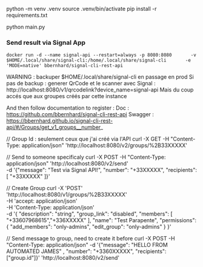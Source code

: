python -m venv .venv
source .venv/bin/activate
pip install -r requirements.txt 

python main.py

### Send result via Signal App

`docker run -d --name signal-api --restart=always -p 8080:8080       -v $HOME/.local/share/signal-cli:/home/.local/share/signal-cli       -e 'MODE=native' bbernhard/signal-cli-rest-api`

WARNING : backuper $HOME/.local/share/signal-cli en passage en prod
Si pas de backup : generer QrCode et le scanner avec Signal : http://localhost:8080/v1/qrcodelink?device_name=signal-api 
Mais du coup accés que aux groupes créés par cette instance

And then follow documentation to register : 
Doc : https://github.com/bbernhard/signal-cli-rest-api
Swagger : https://bbernhard.github.io/signal-cli-rest-api/#/Groups/get_v1_groups__number_

// Group Id : seulement ceux que j'ai créé via l'API
curl -X GET -H "Content-Type: application/json" 'http://localhost:8080/v2/groups/%2B33XXXXX' 

// Send to someone specificaly
curl -X POST -H "Content-Type: application/json" 'http://localhost:8080/v2/send' \
     -d '{"message": "Test via Signal API!", "number": "+33XXXXX", "recipients": [ "+33XXXXX" ]}' 

// Create Group
curl -X 'POST' \
  'http://localhost:8080/v1/groups/%2B33XXXXX' \
  -H 'accept: application/json' \
  -H 'Content-Type: application/json' \
  -d '{
  "description": "string",
  "group_link": "disabled",
  "members": [
    "+33607968615","+336XXXXX"
  ],
  "name": "Test Parapente",
  "permissions": {
    "add_members": "only-admins",
    "edit_group": "only-admins"
  }
}'

// Send message to group, need to create it before
curl -X POST -H "Content-Type: application/json" -d '{"message": "HELLO FROM AUTOMATED JAMES" , "number": "+3360XXXXX", "recipients": ["group.id"]}' 'http://localhost:8080/v2/send'